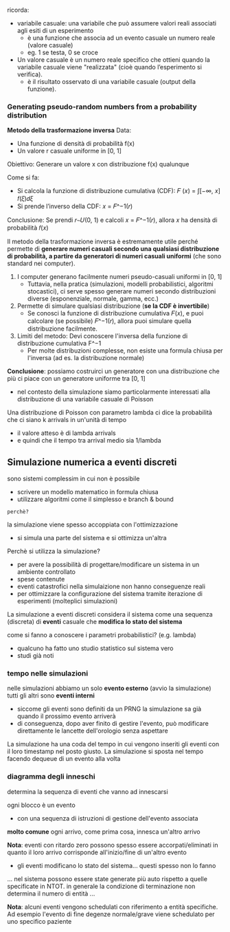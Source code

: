 ricorda:
- variabile casuale: una variabile che può assumere valori reali associati agli esiti di un esperimento
    - è una funzione che associa ad un evento casuale un numero reale (valore casuale)
    - eg. 1 se testa, 0 se croce
- Un valore casuale è un numero reale specifico che ottieni quando la variabile casuale viene "realizzata" (cioè quando l’esperimento si verifica).
    - è il risultato osservato di una variabile casuale (output della funzione).



### Generating pseudo-random numbers from a probability distribution

**Metodo della trasformazione inversa**
Data: 
- Una funzione di densità di probabilità f(x)
- Un valore r casuale uniforme in [0, 1] 

Obiettivo: Generare un valore x con distribuzione f(x) qualunque

Come si fa:
- Si calcola la funzione di distribuzione cumulativa (CDF): 𝐹 (𝑥) = ∫[−∞, 𝑥] 𝑓(𝜉)𝑑𝜉
- Si prende l’inverso della CDF: 𝑥 = 𝐹^−1(𝑟)

Conclusione: Se prendi 𝑟∼𝑈(0, 1) e calcoli 𝑥 = 𝐹^−1(𝑟), allora 𝑥 ha densità di probabilità 𝑓(𝑥)


Il metodo della trasformazione inversa è estremamente utile perché permette di **generare numeri casuali secondo una qualsiasi distribuzione di probabilità, a partire da generatori di numeri casuali uniformi** (che sono standard nei computer).
 
1. I computer generano facilmente numeri pseudo-casuali uniformi in [0, 1] 
    - Tuttavia, nella pratica (simulazioni, modelli probabilistici, algoritmi stocastici), ci serve spesso generare numeri secondo distribuzioni diverse (esponenziale, normale, gamma, ecc.)
2. Permette di simulare qualsiasi distribuzione (**se la CDF è invertibile**)
    - Se conosci la funzione di distribuzione cumulativa 𝐹(𝑥), e puoi calcolare (se possibile) 𝐹^−1(𝑟), allora puoi simulare quella distribuzione facilmente.
3. Limiti del metodo: Devi conoscere l'inversa della funzione di distribuzione cumulativa F^−1
    - Per molte distribuzioni complesse, non esiste una formula chiusa per l'inversa (ad es. la distribuzione normale)



**Conclusione**: possiamo costruirci un generatore con una distribuzione che più ci piace con un generatore uniforme tra [0, 1]
- nel contesto della simulazione siamo particolarmente interessati alla distribuzione di una variabile casuale di Poisson

Una distribuzione di Poisson con parametro lambda ci dice la probabilità che ci siano k arrivals in un'unità di tempo
- il valore atteso è di lambda arrivals
- e quindi che il tempo tra arrival medio sia 1/lambda




## Simulazione numerica a eventi discreti
sono sistemi complessim in cui non è possibile
- scrivere un modello matematico in formula chiusa
- utilizzare algoritmi come il simplesso e branch & bound

```perchè?```

la simulazione viene spesso accoppiata con l'ottimizzazione
- si simula una parte del sistema e si ottimizza un'altra

Perchè si utilizza la simulazione?
- per avere la possibilità di progettare/modificare un sistema in un ambiente controllato
- spese contenute
- eventi catastrofici nella simulaizione non hanno conseguenze reali
- per ottimizzare la configurazione del sistema tramite iterazione di esperimenti (molteplici simulazioni)

La simulazione a eventi discreti considera il sistema come una sequenza (discreta) di **eventi** casuale che **modifica lo stato del sistema**


come si fanno a conoscere i parametri probabilistici? (e.g. lambda)
- qualcuno ha fatto uno studio statistico sul sistema vero
- studi già noti



### tempo nelle simulazioni
nelle simulazioni abbiamo un solo **evento esterno** (avvio la simulazione) tutti gli altri sono **eventi interni**
- siccome gli eventi sono definiti da un PRNG la simulazione sa già quando il prossimo evento arriverà
- di conseguenza, dopo aver finito di gestire l'evento, può modificare direttamente le lancette dell'orologio senza aspettare 

La simulazione ha una coda del tempo in cui vengono inseriti gli eventi con il loro timestamp nel posto giusto. La simulazione si sposta nel tempo facendo dequeue di un evento alla volta



### diagramma degli inneschi
determina la sequenza di eventi che vanno ad innescarsi

ogni blocco è un evento
- con una sequenza di istruzioni di gestione dell'evento associata



**molto comune**
ogni arrivo, come prima cosa, innesca un'altro arrivo




**Nota**: eventi con ritardo zero possono spesso essere accorpati/eliminati in quanto il loro arrivo corrisponde all'inizio/fine di un'altro evento
- gli eventi modificano lo stato del sistema... questi spesso non lo fanno



... nel sistema possono essere state generate più auto rispetto a quelle specificate in NTOT. in generale la condizione di terminazione non determina il numero di entità ...


 



**Nota**: alcuni eventi vengono schedulati con riferimento a entità specifiche. Ad esempio l'evento di fine degenze normale/grave viene schedulato per uno specifico paziente